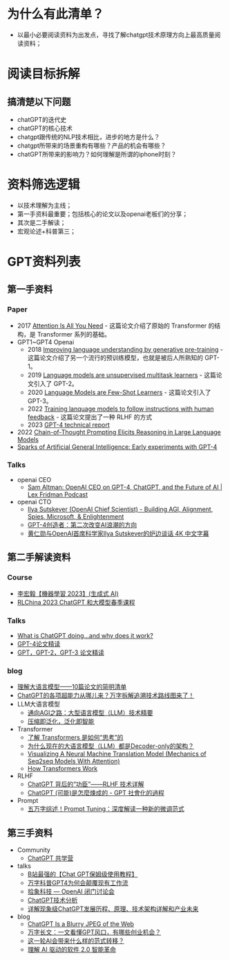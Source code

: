 # 为什么有此清单？
* 以最小必要阅读资料为出发点，寻找了解chatgpt技术原理方向上最高质量阅读资料；


# 阅读目标拆解
## 搞清楚以下问题
* chatGPT的迭代史
* chatGPT的核心技术
* chatgpt跟传统的NLP技术相比，进步的地方是什么？
* chatgpt所带来的场景重构有哪些？产品的机会有哪些？
* chatGPT所带来的影响力？如何理解是所谓的iphone时刻？


# 资料筛选逻辑
* 以技术理解为主线；
* 第一手资料最重要；包括核心的论文以及openai老板们的分享；
* 其次是二手解读；
* 宏观论述+科普第三；


# GPT资料列表
## 第一手资料
### Paper
* 2017 [Attention Is All You Need](https://arxiv.org/abs/1706.03762) - 这篇论文介绍了原始的 Transformer 的结构，是 Transformer 系列的基础。
* GPT1~GPT4 Openai
  * 2018 [Improving language understanding by generative pre-training](https://openai.com/research/language-unsupervised) - 这篇论文介绍了另一个流行的预训练模型，也就是被后人所熟知的 GPT-1。
  * 2019 [Language models are unsupervised multitask learners](https://www.semanticscholar.org/paper/Language-Models-are-Unsupervised-Multitask-Learners-Radford-Wu/9405cc0d6169988371b2755e573cc28650d14dfe) - 这篇论文引入了 GPT-2。
  * 2020 [Language Models are Few-Shot Learners](https://arxiv.org/abs/2005.14165) - 这篇论文引入了 GPT-3。
  * 2022 [Training lanquage models to follow instructions with human feedback](https://arxiv.org/abs/2203.02155) - 这篇论文提出了一种 RLHF 的方式
  * 2023 [GPT-4 technical report](https://arxiv.org/abs/2303.08774)
* 2022 [Chain-of-Thought Prompting Elicits Reasoning in Large Language Models](https://arxiv.org/abs/2201.11903)
* [Sparks of Artificial General Intelligence: Early experiments with GPT-4](https://arxiv.org/abs/2303.12712)

### Talks
* openai CEO
  * [Sam Altman: OpenAI CEO on GPT-4, ChatGPT, and the Future of AI | Lex Fridman Podcast](https://www.youtube.com/watch?v=L_Guz73e6fw)
* openai CTO
  * [Ilya Sutskever (OpenAI Chief Scientist) - Building AGI, Alignment, Spies, Microsoft, & Enlightenment](https://www.youtube.com/watch?v=Yf1o0TQzry8)
  * [GPT-4创造者：第二次改变AI浪潮的方向](https://mp.weixin.qq.com/s/rZBEDlxFVsVXoL5YUVU3XQ)
  * [黄仁勋与OpenAI首席科学家Ilya Sutskever的炉边谈话 4K 中文字幕](https://www.bilibili.com/video/BV1Tc411L7UA/?spm_id_from=333.337.search-card.all.click)

## 第二手解读资料
### Course
* [李宏毅【機器學習 2023】(生成式 AI)](https://www.youtube.com/playlist?list=PLJV_el3uVTsOePyfmkfivYZ7Rqr2nMk3W)
* [RLChina 2023 ChatGPT 和大模型春季课程](http://rlchina.org/topic/652)

### Talks
* [What is ChatGPT doing...and why does it work?](https://www.youtube.com/watch?v=flXrLGPY3SU)
* [GPT-4论文精读](https://www.youtube.com/watch?v=K0SZ9mdygTw)
* [GPT，GPT-2，GPT-3 论文精读](https://www.youtube.com/watch?v=t70Bl3w7bxY)

### blog
* [理解大语言模型——10篇论文的简明清单](https://mp.weixin.qq.com/s/h7Pam1mepgd18aeqn7_3hw)
* [ChatGPT的各项超能力从哪儿来？万字拆解追溯技术路线图来了！](https://mp.weixin.qq.com/s/7N3HveaIfn2N-zKjBoRL1A)
* LLM大语言模型
  * [通向AGI之路：大型语言模型（LLM）技术精要](https://zhuanlan.zhihu.com/p/597586623)
  * [压缩即泛化，泛化即智能](https://mp.weixin.qq.com/s/tSj9npIPg8IlYr2jbtg-Og)
* Transformer
  * [了解 Transformers 是如何“思考”的](https://mp.weixin.qq.com/s/oNd_Qt2Sax1XR8QvDSoDhQ)
  * [为什么现在的大语言模型（LLM）都是Decoder-only的架构？](https://mp.weixin.qq.com/s/ZsHX-M9pisUvG9vqfzdzTQ)
  * [Visualizing A Neural Machine Translation Model (Mechanics of Seq2seq Models With Attention)](https://jalammar.github.io/visualizing-neural-machine-translation-mechanics-of-seq2seq-models-with-attention/?ref=indigox.me)
  * [How Transformers Work](https://towardsdatascience.com/transformers-141e32e69591)
* RLHF
  * [ChatGPT 背后的“功臣”——RLHF 技术详解 ](https://mp.weixin.qq.com/s/TLQ3TdrB5gLb697AFmjEYQ)
  * [ChatGPT (可能)是怎麼煉成的 - GPT 社會化的過程](https://www.youtube.com/watch?v=e0aKI2GGZNg)
* Prompt
  * [五万字综述！Prompt Tuning：深度解读一种新的微调范式](https://mp.weixin.qq.com/s/-lfq63NrsqUgmvYNzogCew)

## 第三手资料
* Community
  * [ChatGPT 共学营](https://appycyfaqcq1951.pc.xiaoe-tech.com/p/t_pc/course_pc_detail/column/p_63e8a005e4b0fc5d12307a2b)
* talks
  * [B站最强的【Chat GPT保姆级使用教程】](https://www.bilibili.com/video/BV1HT411R7Lj/)
  * [万字科普GPT4为何会颠覆现有工作流](https://www.bilibili.com/video/BV1MY4y1R7EN/)
  * [拾象科技 — OpenAI 闭门讨论会](https://mp.weixin.qq.com/s/AxX-Q7njegNTAxMkYFwsfA)
  * [ChatGPT技术分析](https://mp.weixin.qq.com/s/DdmAghMWHFq6kJldnbq37Q)
  * [详解现象级ChatGPT发展历程、原理、技术架构详解和产业未来](https://mp.weixin.qq.com/s/qVNsJRQXzBdctIp5RiSCRA)
* blog
  * [ChatGPT Is a Blurry JPEG of the Web ](https://www.newyorker.com/tech/annals-of-technology/chatgpt-is-a-blurry-jpeg-of-the-web)
  * [万字长文：一文看懂GPT风口，有哪些创业机会？](https://mp.weixin.qq.com/s/gPqOAzX4sWZtXDPFjc16Ow)
  * [这一轮AI会带来什么样的范式转移？](https://mp.weixin.qq.com/s/oXdIJ9hdSp7Ls4CuaNFiXw)
  * [理解 AI 驱动的软件 2.0 智能革命](https://www.indigox.me/the-evolution-of-machine-intelligence/)

